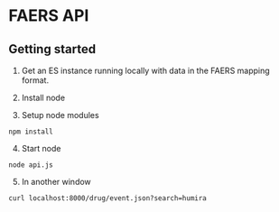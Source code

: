 # FAERS API

## Getting started

1. Get an ES instance running locally with data in the FAERS mapping format.

2. Install node

3. Setup node modules

```
npm install
```

4. Start node

```
node api.js
```

5. In another window

```
curl localhost:8000/drug/event.json?search=humira
```
